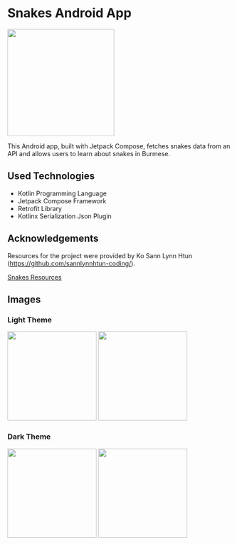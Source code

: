 # Snakes Android App

<img width="240" height="240" src="https://github.com/user-attachments/assets/8c00f121-c020-480d-8de1-d80d929e968a" />

This Android app, built with Jetpack Compose, fetches snakes data from an API and allows users to learn about snakes in Burmese.

## Used Technologies

- Kotlin Programming Language
- Jetpack Compose Framework
- Retrofit Library
- Kotlinx Serialization Json Plugin

## Acknowledgements

Resources for the project were provided by Ko Sann Lynn Htun (https://github.com/sannlynnhtun-coding/).

[Snakes Resources](https://github.com/burma-project-ideas/snakes)

## Images

### Light Theme

<img width="200" src="https://github.com/user-attachments/assets/1b156279-b0e0-48b4-9d78-12baeff65159" />

<img width="200" src="https://github.com/user-attachments/assets/0fde82d1-799f-4338-aa35-d0d794c22c8f" />

### Dark Theme

<img width="200" src="https://github.com/user-attachments/assets/934b696a-d8a0-4a31-83b3-061217b84d44" />

<img width="200" src="https://github.com/user-attachments/assets/6c70495a-0d9e-4d5e-9320-8fb22b5f5048" />
